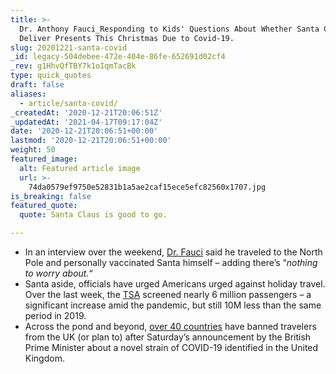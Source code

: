 ```yaml
---
title: >-
  Dr. Anthony Fauci_Responding to Kids' Questions About Whether Santa Can Safely
  Deliver Presents This Christmas Due to Covid-19.
slug: 20201221-santa-covid
_id: legacy-504debee-472e-404e-86fe-652691d02cf4
_rev: g1HhvQfTBY7k1oIqmTacBk
type: quick_quotes
draft: false
aliases:
  - article/santa-covid/
_createdAt: '2020-12-21T20:06:51Z'
_updatedAt: '2021-04-17T09:17:04Z'
date: '2020-12-21T20:06:51+00:00'
lastmod: '2020-12-21T20:06:51+00:00'
weight: 50
featured_image:
  alt: Featured article image
  url: >-
    74da0579ef9750e52831b1a5ae2caf15ece5efc82560x1707.jpg
is_breaking: false
featured_quote:
  quote: Santa Claus is good to go.

---
```

* In an interview over the weekend, [Dr. Fauci](https://twitter.com/CNN/status/1340318450527432704) said he traveled to the North Pole and personally vaccinated Santa himself – adding there’s “_nothing to worry about._“
* Santa aside, officials have urged Americans urged against holiday travel. Over the last week, the [TSA](https://www.tsa.gov/coronavirus/passenger-throughput) screened nearly 6 million passengers – a significant increase amid the pandemic, but still 10M less than the same period in 2019.
* Across the pond and beyond, [over 40 countries](https://www.bbc.com/news/uk-55391289) have banned travelers from the UK (or plan to) after Saturday’s announcement by the British Prime Minister about a novel strain of COVID-19 identified in the United Kingdom.